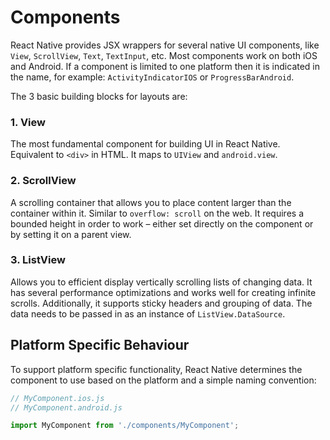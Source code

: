 # Components

React Native provides JSX wrappers for several native UI components, like `View`, `ScrollView`, `Text`, `TextInput`, etc. Most components work on both iOS and Android. If a component is limited to one platform then it is indicated in the name, for example: `ActivityIndicatorIOS` or `ProgressBarAndroid`.

The 3 basic building blocks for layouts are:

### 1. View
The most fundamental component for building UI in React Native. Equivalent to `<div>` in HTML. It maps to `UIView` and `android.view`.


### 2. ScrollView
A scrolling container that allows you to place content larger than the container within it. Similar to `overflow: scroll` on the web. It requires a bounded height in order to work – either set directly on the component or by setting it on a parent view.


### 3. ListView
Allows you to efficient display vertically scrolling lists of changing data. It has several performance optimizations and works well for creating infinite scrolls. Additionally, it supports sticky headers and grouping of data. The data needs to be passed in as an instance of `ListView.DataSource`.


## Platform Specific Behaviour
To support platform specific functionality, React Native determines the component to use based on the platform and a simple naming convention:

```js
// MyComponent.ios.js
// MyComponent.android.js

import MyComponent from './components/MyComponent';
```
